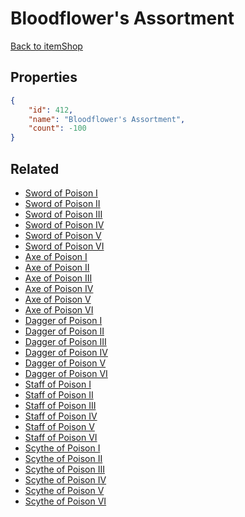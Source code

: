 # Bloodflower's Assortment

<no description available>

[Back to itemShop](../item-shops.md)

## Properties

```json
{
    "id": 412,
    "name": "Bloodflower's Assortment",
    "count": -100
}
```

## Related

- [Sword of Poison I](../items/12378-sword-of-poison-i.md)
- [Sword of Poison II](../items/12379-sword-of-poison-ii.md)
- [Sword of Poison III](../items/12380-sword-of-poison-iii.md)
- [Sword of Poison IV](../items/12381-sword-of-poison-iv.md)
- [Sword of Poison V](../items/12382-sword-of-poison-v.md)
- [Sword of Poison VI](../items/12383-sword-of-poison-vi.md)
- [Axe of Poison I](../items/12384-axe-of-poison-i.md)
- [Axe of Poison II](../items/12385-axe-of-poison-ii.md)
- [Axe of Poison III](../items/12386-axe-of-poison-iii.md)
- [Axe of Poison IV](../items/12387-axe-of-poison-iv.md)
- [Axe of Poison V](../items/12388-axe-of-poison-v.md)
- [Axe of Poison VI](../items/12389-axe-of-poison-vi.md)
- [Dagger of Poison I](../items/12390-dagger-of-poison-i.md)
- [Dagger of Poison II](../items/12391-dagger-of-poison-ii.md)
- [Dagger of Poison III](../items/12392-dagger-of-poison-iii.md)
- [Dagger of Poison IV](../items/12393-dagger-of-poison-iv.md)
- [Dagger of Poison V](../items/12394-dagger-of-poison-v.md)
- [Dagger of Poison VI](../items/12396-dagger-of-poison-vi.md)
- [Staff of Poison I](../items/12397-staff-of-poison-i.md)
- [Staff of Poison II](../items/12398-staff-of-poison-ii.md)
- [Staff of Poison III](../items/12399-staff-of-poison-iii.md)
- [Staff of Poison IV](../items/12400-staff-of-poison-iv.md)
- [Staff of Poison V](../items/12401-staff-of-poison-v.md)
- [Staff of Poison VI](../items/12402-staff-of-poison-vi.md)
- [Scythe of Poison I](../items/12403-scythe-of-poison-i.md)
- [Scythe of Poison II](../items/12404-scythe-of-poison-ii.md)
- [Scythe of Poison III](../items/12405-scythe-of-poison-iii.md)
- [Scythe of Poison IV](../items/12406-scythe-of-poison-iv.md)
- [Scythe of Poison V](../items/12407-scythe-of-poison-v.md)
- [Scythe of Poison VI](../items/12408-scythe-of-poison-vi.md)


